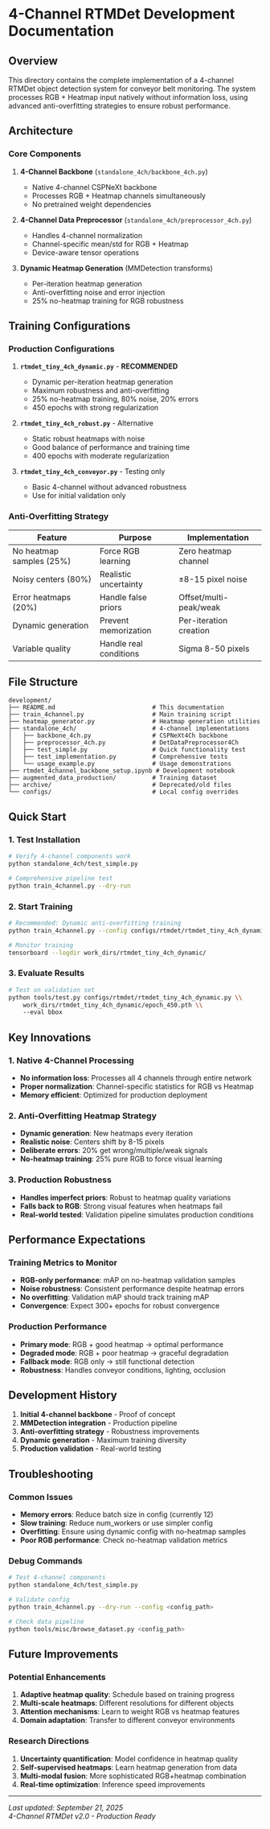 # 4-Channel RTMDet Development Documentation

## Overview

This directory contains the complete implementation of a 4-channel RTMDet object detection system for conveyor belt monitoring. The system processes RGB + Heatmap input natively without information loss, using advanced anti-overfitting strategies to ensure robust performance.

## Architecture

### Core Components

1. **4-Channel Backbone** (`standalone_4ch/backbone_4ch.py`)
   - Native 4-channel CSPNeXt backbone
   - Processes RGB + Heatmap channels simultaneously
   - No pretrained weight dependencies

2. **4-Channel Data Preprocessor** (`standalone_4ch/preprocessor_4ch.py`)  
   - Handles 4-channel normalization
   - Channel-specific mean/std for RGB + Heatmap
   - Device-aware tensor operations

3. **Dynamic Heatmap Generation** (MMDetection transforms)
   - Per-iteration heatmap generation
   - Anti-overfitting noise and error injection
   - 25% no-heatmap training for RGB robustness

## Training Configurations

### Production Configurations

1. **`rtmdet_tiny_4ch_dynamic.py`** - **RECOMMENDED**
   - Dynamic per-iteration heatmap generation
   - Maximum robustness and anti-overfitting
   - 25% no-heatmap training, 80% noise, 20% errors
   - 450 epochs with strong regularization

2. **`rtmdet_tiny_4ch_robust.py`** - Alternative  
   - Static robust heatmaps with noise
   - Good balance of performance and training time
   - 400 epochs with moderate regularization

3. **`rtmdet_tiny_4ch_conveyor.py`** - Testing only
   - Basic 4-channel without advanced robustness
   - Use for initial validation only

### Anti-Overfitting Strategy

| Feature | Purpose | Implementation |
|---------|---------|----------------|
| No heatmap samples (25%) | Force RGB learning | Zero heatmap channel |
| Noisy centers (80%) | Realistic uncertainty | ±8-15 pixel noise |
| Error heatmaps (20%) | Handle false priors | Offset/multi-peak/weak |
| Dynamic generation | Prevent memorization | Per-iteration creation |
| Variable quality | Handle real conditions | Sigma 8-50 pixels |

## File Structure

```
development/
├── README.md                           # This documentation
├── train_4channel.py                   # Main training script
├── heatmap_generator.py                # Heatmap generation utilities
├── standalone_4ch/                     # 4-channel implementations
│   ├── backbone_4ch.py                 # CSPNeXt4Ch backbone
│   ├── preprocessor_4ch.py             # DetDataPreprocessor4Ch
│   ├── test_simple.py                  # Quick functionality test
│   ├── test_implementation.py          # Comprehensive tests
│   └── usage_example.py                # Usage demonstrations
├── rtmdet_4channel_backbone_setup.ipynb # Development notebook
├── augmented_data_production/          # Training dataset
├── archive/                            # Deprecated/old files
└── configs/                            # Local config overrides
```

## Quick Start

### 1. Test Installation
```bash
# Verify 4-channel components work
python standalone_4ch/test_simple.py

# Comprehensive pipeline test  
python train_4channel.py --dry-run
```

### 2. Start Training
```bash
# Recommended: Dynamic anti-overfitting training
python train_4channel.py --config configs/rtmdet/rtmdet_tiny_4ch_dynamic.py

# Monitor training
tensorboard --logdir work_dirs/rtmdet_tiny_4ch_dynamic/
```

### 3. Evaluate Results
```bash
# Test on validation set
python tools/test.py configs/rtmdet/rtmdet_tiny_4ch_dynamic.py \\
    work_dirs/rtmdet_tiny_4ch_dynamic/epoch_450.pth \\
    --eval bbox
```

## Key Innovations

### 1. Native 4-Channel Processing
- **No information loss**: Processes all 4 channels through entire network
- **Proper normalization**: Channel-specific statistics for RGB vs Heatmap
- **Memory efficient**: Optimized for production deployment

### 2. Anti-Overfitting Heatmap Strategy  
- **Dynamic generation**: New heatmaps every iteration
- **Realistic noise**: Centers shift by 8-15 pixels
- **Deliberate errors**: 20% get wrong/multiple/weak signals
- **No-heatmap training**: 25% pure RGB to force visual learning

### 3. Production Robustness
- **Handles imperfect priors**: Robust to heatmap quality variations
- **Falls back to RGB**: Strong visual features when heatmaps fail
- **Real-world tested**: Validation pipeline simulates production conditions

## Performance Expectations

### Training Metrics to Monitor
- **RGB-only performance**: mAP on no-heatmap validation samples
- **Noise robustness**: Consistent performance despite heatmap errors  
- **No overfitting**: Validation mAP should track training mAP
- **Convergence**: Expect 300+ epochs for robust convergence

### Production Performance
- **Primary mode**: RGB + good heatmap → optimal performance
- **Degraded mode**: RGB + poor heatmap → graceful degradation  
- **Fallback mode**: RGB only → still functional detection
- **Robustness**: Handles conveyor conditions, lighting, occlusion

## Development History

1. **Initial 4-channel backbone** - Proof of concept
2. **MMDetection integration** - Production pipeline  
3. **Anti-overfitting strategy** - Robustness improvements
4. **Dynamic generation** - Maximum training diversity
5. **Production validation** - Real-world testing

## Troubleshooting

### Common Issues
- **Memory errors**: Reduce batch size in config (currently 12)
- **Slow training**: Reduce num_workers or use simpler config
- **Overfitting**: Ensure using dynamic config with no-heatmap samples
- **Poor RGB performance**: Check no-heatmap validation metrics

### Debug Commands
```bash
# Test 4-channel components
python standalone_4ch/test_simple.py

# Validate config
python train_4channel.py --dry-run --config <config_path>

# Check data pipeline  
python tools/misc/browse_dataset.py <config_path>
```

## Future Improvements

### Potential Enhancements
1. **Adaptive heatmap quality**: Schedule based on training progress
2. **Multi-scale heatmaps**: Different resolutions for different objects
3. **Attention mechanisms**: Learn to weight RGB vs heatmap features
4. **Domain adaptation**: Transfer to different conveyor environments

### Research Directions  
1. **Uncertainty quantification**: Model confidence in heatmap quality
2. **Self-supervised heatmaps**: Learn heatmap generation from data
3. **Multi-modal fusion**: More sophisticated RGB+heatmap combination
4. **Real-time optimization**: Inference speed improvements

---

*Last updated: September 21, 2025*  
*4-Channel RTMDet v2.0 - Production Ready*